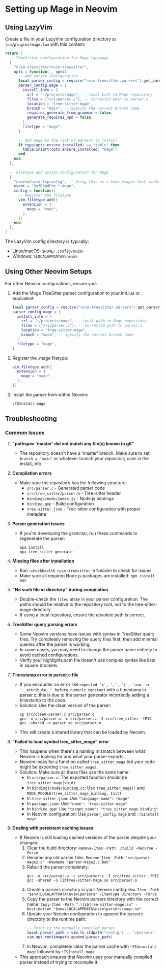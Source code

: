 # Setting up Mage in Neovim

## Using LazyVim

Create a file in your LazyVim configuration directory at `lua/plugins/mage.lua` with this content:

```lua
return {
  -- TreeSitter configuration for Mage language
  {
    "nvim-treesitter/nvim-treesitter",
    opts = function(_, opts)
      -- Add parser configuration
      local parser_config = require("nvim-treesitter.parsers").get_parser_configs()
      parser_config.mage = {
        install_info = {
          url = "~/projects/mage", -- Local path to Mage repository
          files = {"src/parser.c"}, -- Corrected path to parser.c
          location = "tree-sitter-mage",
          branch = "main", -- Specify the correct branch name
          requires_generate_from_grammar = false,
          generate_requires_npm = false,
        },
        filetype = "mage",
      }
      
      -- Add mage to the list of parsers to install
      if type(opts.ensure_installed) == "table" then
        table.insert(opts.ensure_installed, "mage")
      end
    end,
  },
  
  -- Filetype and syntax configuration for Mage
  {
    "neovim/nvim-lspconfig", -- Using this as a base plugin that loads by default
    event = "BufReadPre *.mage",
    config = function()
      -- Register the filetype
      vim.filetype.add({
        extension = {
          mage = "mage",
        },
      })
    end,
  },
}
```

The LazyVim config directory is typically:
- Linux/macOS: `$HOME/.config/nvim/`
- Windows: `%LOCALAPPDATA%\nvim\`

## Using Other Neovim Setups

For other Neovim configurations, ensure you:

1. Add the Mage TreeSitter parser configuration to your init.lua or equivalent:
   ```lua
   local parser_config = require("nvim-treesitter.parsers").get_parser_configs()
   parser_config.mage = {
     install_info = {
       url = "~/projects/mage", -- Local path to Mage repository
       files = {"src/parser.c"}, -- Corrected path to parser.c
       location = "tree-sitter-mage",
       branch = "main", -- Specify the correct branch name
     },
     filetype = "mage",
   }
   ```

2. Register the .mage filetype:
   ```lua
   vim.filetype.add({
     extension = {
       mage = "mage",
     },
   })
   ```

3. Install the parser from within Neovim:
   ```
   :TSInstall mage
   ```

## Troubleshooting

### Common Issues

1. **"pathspec 'master' did not match any file(s) known to git"**
   - The repository doesn't have a 'master' branch. Make sure to set `branch = "main"` or whatever branch your repository uses in the install_info.

2. **Compilation errors**
   - Make sure the repository has the following structure:
     - `src/parser.c` - Generated parser code
     - `src/tree_sitter/parser.h` - Tree-sitter header
     - `bindings/node/index.js` - Node.js bindings
     - `binding.gyp` - Build configuration
     - `tree-sitter.json` - Tree-sitter configuration with proper metadata

3. **Parser generation issues**
   - If you're developing the grammar, run these commands to regenerate the parser:
     ```
     npm install
     npx tree-sitter generate
     ```

4. **Missing files after installation**
   - Run `:checkhealth nvim-treesitter` in Neovim to check for issues
   - Make sure all required Node.js packages are installed: `npm install nan`

5. **"No such file or directory" during compilation**
   - Double-check the `files` array in your parser configuration. The paths should be relative to the repository root, not to the tree-sitter-mage directory.
   - If using a local repository, ensure the absolute path is correct.
   
6. **TreeSitter query parsing errors**
   - Some Neovim versions have issues with syntax in TreeSitter query files. Try completely removing the query files first, then add minimal queries after the parser is working.
   - In some cases, you may need to change the parser name entirely to avoid cached configurations.
   - Verify your highlights.scm file doesn't use complex syntax like lists in square brackets. 

7. **Timestamp error in parser.c file**
   - If you encounter an error like `expected '=', ',', ';', 'asm' or '__attribute__' before numeric constant` with a timestamp in parser.c, this is due to the parser generator incorrectly adding a timestamp to the code.
   - Solution: Use the clean version of the parser:
     ```
     cp src/clean-parser.c src/parser.c
     gcc -o src/parser.o -c src/parser.c -I src/tree_sitter -fPIC
     gcc -shared -o parser.so src/parser.o
     ```
   - This will create a shared library that can be loaded by Neovim.

8. **"Failed to load symbol tree_sitter_mage" error**
   - This happens when there's a naming mismatch between what Neovim is looking for and what your parser exports.
   - Neovim looks for a function called `tree_sitter_mage` but your code might be exporting `tree_sitter_mage2`.
   - Solution: Make sure all these files use the same name:
     - In `src/parser.c`: The exported function should be `tree_sitter_mage(void)`
     - In `bindings/node/binding.cc`: Use `tree_sitter_mage()` and `NODE_MODULE(tree_sitter_mage_binding, Init)`
     - In `tree-sitter.json`: Use `"language-name": "mage"`
     - In `package.json`: Use `"name": "tree-sitter-mage"`
     - In `binding.gyp`: Use `"target_name": "tree_sitter_mage_binding"`
     - In Neovim configuration: Use `parser_config.mage` and `:TSInstall mage`

9. **Dealing with persistent caching issues**
   - If Neovim is still loading cached versions of the parser despite your changes:
     1. Clear the build directory: `Remove-Item -Path ./build -Recurse -Force`
     2. Rename any old parser files: `Rename-Item -Path "src/parser-mage2.c" -NewName "parser-mage2.c.bak"`
     3. Rebuild the parser completely: 
        ```
        gcc -o src/parser.o -c src/parser.c -I src/tree_sitter -fPIC
        gcc -shared -o libtree-sitter-mage.so src/parser.o
        ```
     4. Create a parsers directory in your Neovim config: `New-Item -Path "$env:LOCALAPPDATA\nvim\parsers" -ItemType Directory -Force`
     5. Copy the parser to the Neovim parsers directory with the correct name: `Copy-Item -Path ".\libtree-sitter-mage.so" -Destination "$env:LOCALAPPDATA\nvim\parsers\mage.so"`
     6. Update your Neovim configuration to append the parsers directory to the runtime path:
        ```lua
        -- Point to the manually compiled parser
        local parser_path = vim.fn.stdpath("config") .. "/parsers"
        vim.opt.runtimepath:append(parser_path)
        ```
     7. In Neovim, completely clear the parser cache with `:TSUninstall mage` followed by `:TSInstall mage`
   - This approach ensures that Neovim uses your manually compiled parser instead of trying to recompile it. 